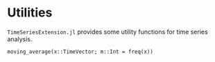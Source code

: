 # Utilities

`TimeSeriesExtension.jl` provides some utility functions for time series analysis.


```@docs
moving_average(x::TimeVector; m::Int = freq(x))
```